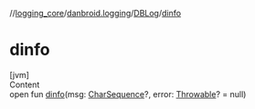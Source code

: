 //[logging_core](../../../index.md)/[danbroid.logging](../index.md)/[DBLog](index.md)/[dinfo](dinfo.md)



# dinfo  
[jvm]  
Content  
open fun [dinfo](dinfo.md)(msg: [CharSequence](https://kotlinlang.org/api/latest/jvm/stdlib/kotlin/-char-sequence/index.html)?, error: [Throwable](https://kotlinlang.org/api/latest/jvm/stdlib/kotlin/-throwable/index.html)? = null)  



